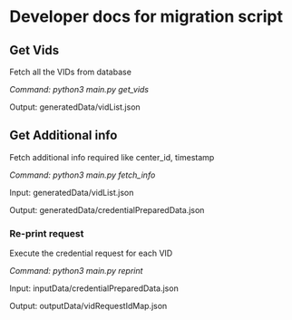 # Developer docs for migration script

## Get Vids
Fetch all the VIDs from database

_Command: python3 main.py get_vids_

Output: generatedData/vidList.json

## Get Additional info
Fetch additional info required like center_id, timestamp

_Command: python3 main.py fetch_info_

Input: generatedData/vidList.json

Output: generatedData/credentialPreparedData.json

### Re-print request
Execute the credential request for each VID

_Command: python3 main.py reprint_

Input: inputData/credentialPreparedData.json

Output: outputData/vidRequestIdMap.json
